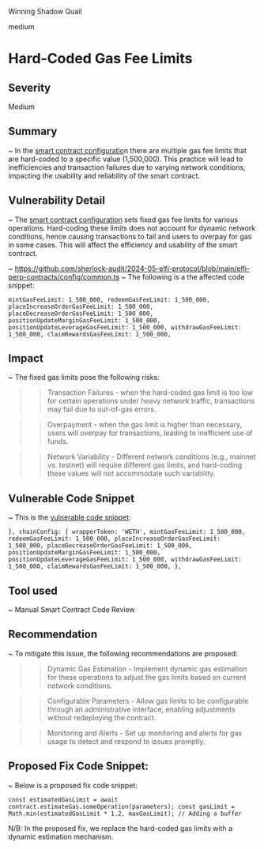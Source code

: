 Winning Shadow Quail

medium

# Hard-Coded Gas Fee Limits

## Severity
Medium

## Summary
~ In the [smart contract configuratio](https://github.com/sherlock-audit/2024-05-elfi-protocol/blob/main/elfi-perp-contracts/config/common.ts)n there are multiple gas fee limits that are hard-coded to a specific value (1,500,000). This practice will lead to inefficiencies and transaction failures due to varying network conditions, impacting the usability and reliability of the smart contract.

## Vulnerability Detail
~ The [smart contract configuration](https://github.com/sherlock-audit/2024-05-elfi-protocol/blob/main/elfi-perp-contracts/config/common.ts) sets fixed gas fee limits for various operations. Hard-coding these limits does not account for dynamic network conditions, hence causing transactions to fail and users to overpay for gas in some cases. This will affect the efficiency and usability of the smart contract.

~ https://github.com/sherlock-audit/2024-05-elfi-protocol/blob/main/elfi-perp-contracts/config/common.ts
~ The following is a the affected code snippet:

`
mintGasFeeLimit: 1_500_000,
redeemGasFeeLimit: 1_500_000,
placeIncreaseOrderGasFeeLimit: 1_500_000,
placeDecreaseOrderGasFeeLimit: 1_500_000,
positionUpdateMarginGasFeeLimit: 1_500_000,
positionUpdateLeverageGasFeeLimit: 1_500_000,
withdrawGasFeeLimit: 1_500_000,
claimRewardsGasFeeLimit: 1_500_000,
`

## Impact
~ The fixed gas limits pose the following risks:

>> Transaction Failures - when the hard-coded gas limit is too low for certain operations under heavy network traffic, transactions may fail due to out-of-gas errors.

>> Overpayment - when the gas limit is higher than necessary, users will overpay for transactions, leading to inefficient use of funds.

>> Network Variability - Different network conditions (e.g., mainnet vs. testnet) will require different gas limits, and hard-coding these values will not accommodate such variability.

## Vulnerable Code Snippet
~ This is the [vulnerable code snippet](https://github.com/sherlock-audit/2024-05-elfi-protocol/blob/main/elfi-perp-contracts/config/common.ts):

 `},
      chainConfig: {
        wrapperToken: 'WETH',
        mintGasFeeLimit: 1_500_000,
        redeemGasFeeLimit: 1_500_000,
        placeIncreaseOrderGasFeeLimit: 1_500_000,
        placeDecreaseOrderGasFeeLimit: 1_500_000,
        positionUpdateMarginGasFeeLimit: 1_500_000,
        positionUpdateLeverageGasFeeLimit: 1_500_000,
        withdrawGasFeeLimit: 1_500_000,
        claimRewardsGasFeeLimit: 1_500_000,
      }, `

## Tool used

~ Manual Smart Contract Code Review

## Recommendation
~ To mitigate this issue, the following recommendations are proposed:

>> Dynamic Gas Estimation - Implement dynamic gas estimation for these operations to adjust the gas limits based on current network conditions.

>> Configurable Parameters - Allow gas limits to be configurable through an administrative interface, enabling adjustments without redeploying the contract.

>> Monitoring and Alerts - Set up monitoring and alerts for gas usage to detect and respond to issues promptly.


## Proposed Fix Code Snippet:
~ Below is a proposed fix code snippet:

`const estimatedGasLimit = await contract.estimateGas.someOperation(parameters);
const gasLimit = Math.min(estimatedGasLimit * 1.2, maxGasLimit); // Adding a buffer
`

N/B: In the proposed fix, we replace the hard-coded gas limits with a dynamic estimation mechanism.
